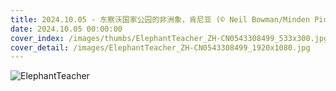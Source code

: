 ```yaml
---
title: 2024.10.05 - 东察沃国家公园的非洲象，肯尼亚 (© Neil Bowman/Minden Pictures)
date: 2024.10.05 00:00:00
cover_index: /images/thumbs/ElephantTeacher_ZH-CN0543308499_533x300.jpg
cover_detail: /images/ElephantTeacher_ZH-CN0543308499_1920x1080.jpg
---
```


![ElephantTeacher](/images/ElephantTeacher_ZH-CN0543308499_1920x1080.jpg)
